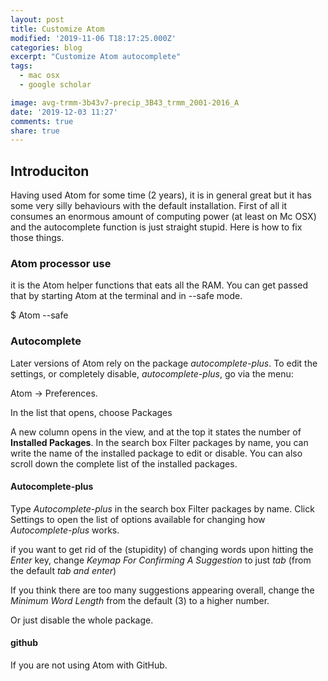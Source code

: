 ```yaml
---
layout: post
title: Customize Atom
modified: '2019-11-06 T18:17:25.000Z'
categories: blog
excerpt: "Customize Atom autocomplete"
tags:
  - mac osx
  - google scholar

image: avg-trmm-3b43v7-precip_3B43_trmm_2001-2016_A
date: '2019-12-03 11:27'
comments: true
share: true
---
```


## Introduciton

Having used <span class='app'>Atom</span> for some time (2 years), it is in general great but it has some very silly behaviours with the default installation. First of all it consumes an enormous amount of computing power (at least on Mc OSX) and the autocomplete function is just straight stupid. Here is how to fix those things.

### Atom processor use

it is the <span class='app'>Atom</span> helper functions that eats all the RAM. You can get passed that by starting <span class='terminalapp'>Atom</span> at the terminal and in <span class='terminal'>--safe</span> mode.

<span class='terminal'>$ Atom --safe</span>

### Autocomplete

Later versions of <span class='app'>Atom</span> rely on the package _autocomplete-plus_. To edit the settings, or completely disable, _autocomplete-plus_, go via the menu:

<span class='menu'>Atom -> Preferences</span>.

In the list that opens, choose <span class='menu'>Packages</span>

A new column opens in the view, and at the top it states the number of **Installed Packages**. In the search box <span class=textbox>Filter packages by name</span>, you can write the name of the installed package to edit or disable. You can also scroll down the complete list of the installed packages.

#### Autocomplete-plus

Type _Autocomplete-plus_ in the search box <span class=textbox>Filter packages by name</span>. Click Settings to open the list of options available for changing how _Autocomplete-plus_ works.

if you want to get rid of the (stupidity) of changing words upon hitting the _Enter_ key, change _Keymap For Confirming A Suggestion_ to just _tab_ (from the default _tab and enter_)

If you think there are too many suggestions appearing overall, change the _Minimum Word Length_ from the default (3) to a higher number.

Or just disable the whole package.


#### github

If you are not using Atom with GitHub.
